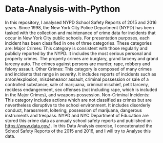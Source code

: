 # Data-Analysis-with-Python
In this repository, I analysed NYPD School Safety Reports of 2015 and 2016 years.
Since 1998, the New York City Police Department (NYPD) has been tasked with the collection and maintenance of crime data for incidents that occur in New York City public schools. For presentation purposes, each incident has been classified in one of three categories. These categories are:
Major Crimes: This category is consistent with those regularly and publicly reported by the NYPD. It includes the most serious personal and property crimes. The property crimes are burglary, grand larceny and grand larceny auto. The crimes against persons are murder, rape, robbery and felony assault.
Other Crimes: This category is composed of many crimes and incidents that range in severity. It includes reports of incidents such as arson/explosion, misdemeanor assault, criminal possession or sale of a controlled substance, sale of marijuana, criminal mischief, petit larceny, reckless endangerment, sex offenses (not including rape, which is included in the Major Crimes), and weapons possession.
Non-Criminal Incidents: This category includes actions which are not classified as crimes but are nevertheless disruptive to the school environment. It includes disorderly conduct, harassment, loitering, possession of marijuana, dangerous instruments and trespass.
NYPD and NYC Department of Education are stored this crime data as annualy school safety reports and published on https://www.data.gov/ .
In this Data Analysis exercise, I concatenated the School Safety Reports of the 2015 and 2016, and I will try to Analyse this data.
